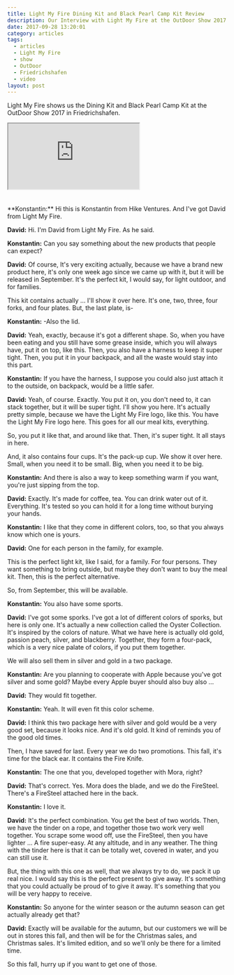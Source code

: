 ```yaml
---
title: Light My Fire Dining Kit and Black Pearl Camp Kit Review
description: Our Interview with Light My Fire at the OutDoor Show 2017
date: 2017-09-28 13:20:01
category: articles
tags:
  - articles
  - Light My Fire
  - show
  - OutDoor
  - Friedrichshafen
  - video
layout: post
---
```


Light My Fire shows us the Dining Kit and Black Pearl Camp Kit at the OutDoor Show 2017 in Friedrichshafen.

<div class="embed-responsive embed-responsive-16by9">
    <iframe class="embed-responsive-item" src="https://www.youtube-nocookie.com/embed/v8mFsl8mYgQ"></iframe>
</div>
<br>
<!--more-->
<div id="amzn-assoc-ad-cc781bfd-577f-4efb-9da6-75cb9fc7d1c2"></div><script async src="//z-na.amazon-adsystem.com/widgets/onejs?MarketPlace=US&adInstanceId=cc781bfd-577f-4efb-9da6-75cb9fc7d1c2"></script><br>
**Konstantin:**	Hi this is Konstantin from Hike Ventures. And I've got David from Light My Fire.

**David:**	Hi. I'm David from Light My Fire. As he said.

**Konstantin:**	Can you say something about the new products that people can expect?

**David:**	Of course, It's very exciting actually, because we have a brand new product here, it's only one week ago since we came up with it, but it will be released in September. It's the perfect kit, I would say, for light outdoor, and for families.

This kit contains actually ... I'll show it over here. It's one, two, three, four forks, and four plates. But, the last plate, is-

**Konstantin:**	-Also the lid.

**David:**	Yeah, exactly, because it's got a different shape. So, when you have been eating and you still have some grease inside, which you will always have, put it on top, like this. Then, you also have a harness to keep it super tight. Then, you put it in your backpack, and all the waste would stay into this part.

**Konstantin:**	If you have the harness, I suppose you could also just attach it to the outside, on backpack, would be a little safer.

**David:**	Yeah, of course. Exactly. You put it on, you don't need to, it can stack together, but it will be super tight. I'll show you here. It's actually pretty simple, because we have the Light My Fire logo, like this. You have the Light My Fire logo here. This goes for all our meal kits, everything.

So, you put it like that, and around like that. Then, it's super tight. It all stays in here.

And, it also contains four cups. It's the pack-up cup. We show it over here. Small, when you need it to be small. Big, when you need it to be big.

**Konstantin:**	And there is also a way to keep something warm if you want, you're just sipping from the top.

**David:**	Exactly. It's made for coffee, tea. You can drink water out of it. Everything. It's tested so you can hold it for a long time without burying your hands.

**Konstantin:**	I like that they come in different colors, too, so that you always know which one is yours.

**David:**	One for each person in the family, for example.

This is the perfect light kit, like I said, for a family. For four persons. They want something to bring outside, but maybe they don't want to buy the meal kit. Then, this is the perfect alternative.

So, from September, this will be available.

**Konstantin:**	You also have some sports.

**David:**	I've got some sporks. I've got a lot of different colors of sporks, but here is only one. It's actually a new collection called the Oyster Collection. It's inspired by the colors of nature. What we have here is actually old gold, passion peach, silver, and blackberry. Together, they form a four-pack, which is a very nice palate of colors, if you put them together.

We will also sell them in silver and gold in a two package.

**Konstantin:**	Are you planning to cooperate with Apple because you've got silver and some gold? Maybe every Apple buyer should also buy also ...

**David:**	They would fit together.

**Konstantin:**	Yeah. It will even fit this color scheme.

**David:**	I think this two package here with silver and gold would be a very good set, because it looks nice. And it's old gold. It
kind of reminds you of the good old times.

Then, I have saved for last. Every year we do two promotions. This fall, it's time for the black ear. It contains the Fire Knife.

**Konstantin:**	The one that you, developed together with Mora, right?

**David:**	That's correct. Yes. Mora does the blade, and we do the FireSteel. There's a FireSteel attached here in the back.

**Konstantin:**	I love it.

**David:**	It's the perfect combination. You get the best of two worlds.
Then, we have the tinder on a rope, and together those two work very well together. You scrape some wood off, use the FireSteel, then you have lighter ... A fire super-easy. At any altitude, and in any weather. The thing with the tinder here is that it can be totally wet, covered in water, and you can still use it.

But, the thing with this one as well, that we always try to do, we pack it up real nice. I would say this is the perfect present to give away. It's something that you could actually be proud of to give it away. It's something that you will be very happy to receive.

**Konstantin:**	So anyone for the winter season or the autumn season can get actually already get that?

**David:**	Exactly will be available for the autumn, but our customers we will be out in stores this fall, and then will be for the Christmas sales, and Christmas sales. It's limited edition, and so we'll only be there for a limited time.

So this fall, hurry up if you want to get one of those.
